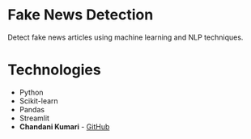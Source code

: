 # Fake News Detection
Detect fake news articles using machine learning and NLP techniques.
# Technologies
- Python
- Scikit-learn
- Pandas
- Streamlit
- **Chandani Kumari** - [GitHub](https://github.com/chandani1709)
